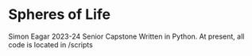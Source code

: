 # Spheres of Life

Simon Eagar 2023-24 Senior Capstone
Written in Python. At present, all code is located in /scripts
